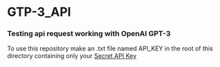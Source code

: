 # GTP-3_API
 
### Testing api request working with OpenAI GPT-3

To use this repository make an .txt file named API_KEY in the root of this directory containing only your [Secret API Key](https://beta.openai.com/account/api-keys)